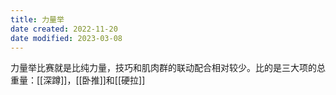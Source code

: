 ```yaml
---
title: 力量举
date created: 2022-11-20
date modified: 2023-03-08
---
```


力量举比赛就是比纯力量，技巧和肌肉群的联动配合相对较少。比的是三大项的总重量：[[深蹲]]，[[卧推]]和[[硬拉]]
